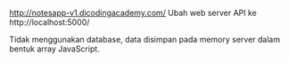http://notesapp-v1.dicodingacademy.com/
Ubah web server API ke http://localhost:5000/

Tidak menggunakan database, data disimpan pada memory server dalam bentuk array JavaScript.
